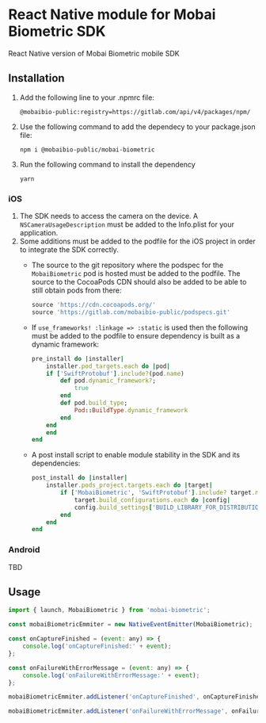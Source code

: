# React Native module for Mobai Biometric SDK

React Native version of Mobai Biometric mobile SDK

## Installation

1. Add the following line to your .npmrc file:

    ```shell
    @mobaibio-public:registry=https://gitlab.com/api/v4/packages/npm/
    ```

2. Use the following command to add the dependecy to your package.json file:

    ```console
    npm i @mobaibio-public/mobai-biometric
    ```

3. Run the following command to install the dependency

    ```console
    yarn 
    ```

### iOS

1. The SDK needs to access the camera on the device. A `NSCameraUsageDescription` must be added to the Info.plist for your application.
2. Some additions must be added to the podfile for the iOS project in order to integrate the SDK correctly.
   - The source to the git repository where the podspec for the `MobaiBiometric` pod is hosted must be added to the podfile. The source to the CocoaPods CDN should also be added to be able to still obtain pods from there:

     ```ruby
     source 'https://cdn.cocoapods.org/'
     source 'https://gitlab.com/mobaibio-public/podspecs.git'
     ```

   - If `use_frameworks! :linkage => :static` is used then the following must be added to the podfile to ensure dependency is built as a dynamic framework:

        ```ruby
        pre_install do |installer|
            installer.pod_targets.each do |pod|
            if ['SwiftProtobuf'].include?(pod.name)
                def pod.dynamic_framework?;
                    true
                end
                def pod.build_type;
                    Pod::BuildType.dynamic_framework
                end
            end
            end
        end
        ```

   - A post install script to enable module stability in the SDK and its dependencies:

        ```ruby
        post_install do |installer|
            installer.pods_project.targets.each do |target|
                if ['MobaiBiometric', 'SwiftProtobuf'].include? target.name
                    target.build_configurations.each do |config|
                    config.build_settings['BUILD_LIBRARY_FOR_DISTRIBUTION'] = 'YES'
                end
            end
        end
        ```

### Android

TBD

## Usage

```js
import { launch, MobaiBiometric } from 'mobai-biometric';

const mobaiBiometricEmmiter = new NativeEventEmitter(MobaiBiometric);

const onCaptureFinished = (event: any) => {
    console.log('onCaptureFinished:' + event);
};

const onFailureWithErrorMessage = (event: any) => {
    console.log('onFailureWithErrorMessage:' + event);
};

mobaiBiometricEmmiter.addListener('onCaptureFinished', onCaptureFinished);

mobaiBiometricEmmiter.addListener('onFailureWithErrorMessage', onFailureWithErrorMessage);
```
